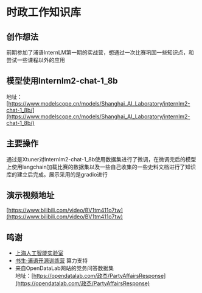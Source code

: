 # 时政工作知识库

## 创作想法
前期参加了浦语InternLM第一期的实战营，想通过一次比赛巩固一些知识点，和尝试一些课程以外的应用

## 模型使用Internlm2-chat-1_8b
地址：[https://www.modelscope.cn/models/Shanghai_AI_Laboratory/internlm2-chat-1_8b/](https://www.modelscope.cn/models/Shanghai_AI_Laboratory/internlm2-chat-1_8b/)

## 主要操作
通过是Xtuner对Internlm2-chat-1_8b使用数据集进行了微调，在微调完后的模型上使用langchain加载比赛的数据集以及一些自己收集的一些史料文档进行了知识库的建立后完成。展示采用的是gradio进行

## 演示视频地址
[https://www.bilibili.com/video/BV1tm411o7tw](https://www.bilibili.com/video/BV1tm411o7tw)

## 鸣谢
* [上海人工智能实验室](https://www.shlab.org.cn/)
* [书生·浦语开源训练营](https://github.com/InternLM) 算力支持
* 来自OpenDataLab网站的党务问答数据集  
地址：[https://opendatalab.com/政杰/PartyAffairsResponse](https://opendatalab.com/政杰/PartyAffairsResponse)
